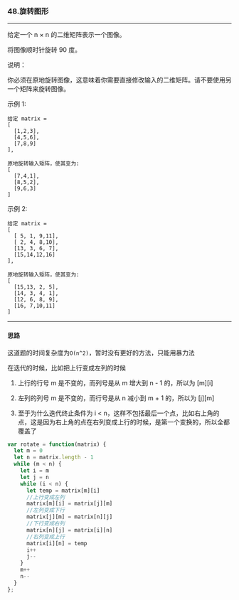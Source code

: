 ### 48.旋转图形

---

给定一个 n × n 的二维矩阵表示一个图像。

将图像顺时针旋转 90 度。

说明：

你必须在原地旋转图像，这意味着你需要直接修改输入的二维矩阵。请不要使用另一个矩阵来旋转图像。

示例 1:
```
给定 matrix = 
[
  [1,2,3],
  [4,5,6],
  [7,8,9]
],

原地旋转输入矩阵，使其变为:
[
  [7,4,1],
  [8,5,2],
  [9,6,3]
]
```
示例 2:
```
给定 matrix =
[
  [ 5, 1, 9,11],
  [ 2, 4, 8,10],
  [13, 3, 6, 7],
  [15,14,12,16]
], 

原地旋转输入矩阵，使其变为:
[
  [15,13, 2, 5],
  [14, 3, 4, 1],
  [12, 6, 8, 9],
  [16, 7,10,11]
]
```
---

#### 思路

这道题的时间复杂度为`O(n^2)`，暂时没有更好的方法，只能用暴力法

在迭代的时候，比如把上行变成左列的时候

1. 上行的行号 m 是不变的，而列号是从 m 增大到 n - 1 的，所以为 [m][i]

2. 左列的列号 m 是不变的，而行号是从 n 减小到 m + 1 的，所以为 [j][m]

3. 至于为什么迭代终止条件为 i < n，这样不包括最后一个点，比如右上角的点，这是因为右上角的点在右列变成上行的时候，是第一个变换的，所以全都覆盖了

``` js
var rotate = function(matrix) {
  let m = 0
  let n = matrix.length - 1
  while (m < n) {
    let i = m
    let j = n
    while (i < n) {
      let temp = matrix[m][i]
      //上行变成左列
      matrix[m][i] = matrix[j][m]
      //左列变成下行
      matrix[j][m] = matrix[n][j]
      //下行变成右列
      matrix[n][j] = matrix[i][n]
      //右列变成上行
      matrix[i][n] = temp
      i++
      j--
    }
    m++
    n--
  }
};
```
